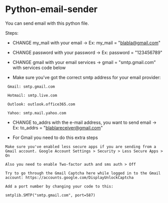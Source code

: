 # Python-email-sender
 
You can send email with this python file. 

Steps:

* CHANGE my_mail with your email -> Ex: my_mail = "blabla@gmail.com"

* CHANGE password with your password -> Ex: password = "123456789"

* CHANGE gmail with your email services -> gmail = "smtp.gmail.com" with services code below

* Make sure you've got the correct smtp address for your email provider:
```    
 Gmail: smtp.gmail.com
    
 Hotmail: smtp.live.com
    
 Outlook: outlook.office365.com
    
 Yahoo: smtp.mail.yahoo.com

```
* CHANGE to_addrs with the e-mail address, you want to send email -> Ex: to_addrs = "blablareceiver@gmail.com"

* For Gmail you need to do this extra steps 
````
Make sure you've enabled less secure apps if you are sending from a Gmail account. Google Account Settings > Security > Less Secure Apps > On

Also you need to enable Two-factor auth and sms auth > Off 
    
Try to go through the Gmail Captcha here while logged in to the Gmail account: https://accounts.google.com/DisplayUnlockCaptcha
    
Add a port number by changing your code to this:
    
smtplib.SMTP("smtp.gmail.com", port=587)

